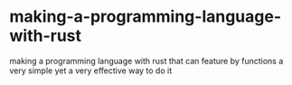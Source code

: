 # making-a-programming-language-with-rust
making a programming language with rust that can feature by functions a very simple yet a very effective way to do it
